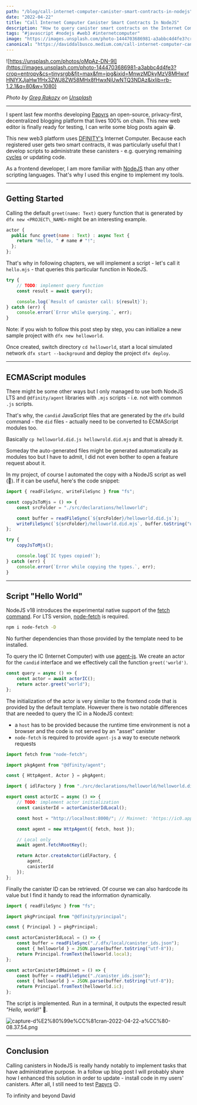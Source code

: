 ```yaml
---
path: "/blog/call-internet-computer-canister-smart-contracts-in-nodejs"
date: "2022-04-22"
title: "Call Internet Computer Canister Smart Contracts In NodeJS"
description: "How to query canister smart contracts on the Internet Computer in a NodeJS context."
tags: "#javascript #nodejs #web3 #internetcomputer"
image: "https://images.unsplash.com/photo-1444703686981-a3abbc4d4fe3?crop=entropy&cs=tinysrgb&fit=max&fm=jpg&ixid=MnwzMDkyMzV8MHwxfHNlYXJjaHw1fHx3ZWJ8ZW58MHx8fHwxNjUwNTQ3NDAz&ixlib=rb-1.2.1&q=80&w=1080"
canonical: "https://daviddalbusco.medium.com/call-internet-computer-canister-smart-contracts-in-nodejs-ce1d495d95ce"
---
```


![https://unsplash.com/photos/oMpAz-DN-9I](https://images.unsplash.com/photo-1444703686981-a3abbc4d4fe3?crop=entropy&cs=tinysrgb&fit=max&fm=jpg&ixid=MnwzMDkyMzV8MHwxfHNlYXJjaHw1fHx3ZWJ8ZW58MHx8fHwxNjUwNTQ3NDAz&ixlib=rb-1.2.1&q=80&w=1080)

_Photo by [Greg Rakozy](https://unsplash.com/@grakozy?utm_source=Papyrs&utm_medium=referral) on [Unsplash](https://unsplash.com/?utm_source=unsplash&utm_medium=referral&utm_content=creditCopyText)_

---

I spent last few months developing [Papyrs](https://papy.rs/) an open-source, privacy-first, decentralized blogging platform that lives 100% on chain. This new web editor is finally ready for testing, I can write some blog posts again 😁.

This new web3 platform uses [DFINITY's](https://dfinity.org/) Internet Computer. Because each registered user gets two smart contracts, it was particularly useful that I develop scripts to administrate these canisters - e.g. querying remaining [cycles](https://smartcontracts.org/docs/developers-guide/concepts/tokens-cycles.html) or updating code.

As a frontend developer, I am more familiar with [NodeJS](https://nodejs.org/en/) than any other scripting languages. That's why I used this engine to implement my tools.

---

## Getting Started

Calling the default `greet(name: Text)` query function that is generated by `dfx new <PROJECT\_NAME>` might be an interesting example.

```javascript
actor {
  public func greet(name : Text) : async Text {
    return "Hello, " # name # "!";
  };
};
```

That's why in following chapters, we will implement a script - let's call it `hello.mjs` - that queries this particular function in NodeJS.

```javascript
try {
	// TODO: implement query function
	const result = await query();

	console.log(`Result of canister call: ${result}`);
} catch (err) {
	console.error(`Error while querying.`, err);
}
```

Note: if you wish to follow this post step by step, you can initialize a new sample project with `dfx new helloworld`.

Once created, switch directory `cd helloworld`, start a local simulated network `dfx start --background` and deploy the project `dfx deploy`.

---

## ECMAScript modules

There might be some other ways but I only managed to use both NodeJS LTS and `@dfinity/agent` libraries with `.mjs` scripts - i.e. not with common `.js` scripts.

That's why, the `candid` JavaScript files that are generated by the `dfx` build command - the `did` files - actually need to be converted to ECMAScript modules too.

Basically `cp helloworld.did.js hellowrold.did.mjs` and that is already it.

Someday the auto-generated files might be generated automatically as modules too but I have to admit, I did not even bother to open a feature request about it.

In my project, of course I automated the copy with a NodeJS script as well (🤪). If it can be useful, here's the code snippet:

```javascript
import { readFileSync, writeFileSync } from "fs";

const copyJsToMjs = () => {
	const srcFolder = "./src/declarations/helloworld";

	const buffer = readFileSync(`${srcFolder}/helloworld.did.js`);
	writeFileSync(`${srcFolder}/helloworld.did.mjs`, buffer.toString("utf-8"));
};

try {
	copyJsToMjs();

	console.log(`IC types copied!`);
} catch (err) {
	console.error(`Error while copying the types.`, err);
}
```

---

## Script "Hello World"

NodeJS v18 introduces the experimental native support of the [fetch command](https://nodejs.org/en/blog/announcements/v18-release-announce/). For LTS version, [node-fetch](https://github.com/node-fetch/node-fetch) is required.

```bash
npm i node-fetch -D
```

No further dependencies than those provided by the template need to be installed.

To query the IC (Internet Computer) with use [agent-js](https://github.com/dfinity/agent-js). We create an actor for the `candid` interface and we effectively call the function `greet('world')`.

```javascript
const query = async () => {
	const actor = await actorIC();
	return actor.greet("world");
};
```

The initialization of the actor is very similar to the frontend code that is provided by the default template. However there is two notable differences that are needed to query the IC in a NodeJS context:

- a `host` has to be provided because the runtime time environment is not a browser and the code is not served by an "asset" canister
- `node-fetch` is required to provide `agent-js` a way to execute network requests

```javascript
import fetch from "node-fetch";

import pkgAgent from "@dfinity/agent";

const { HttpAgent, Actor } = pkgAgent;

import { idlFactory } from "./src/declarations/helloworld/helloworld.did.mjs";

export const actorIC = async () => {
	// TODO: implement actor initialization
	const canisterId = actorCanisterIdLocal();

	const host = "http://localhost:8000/"; // Mainnet: 'https://ic0.app'

	const agent = new HttpAgent({ fetch, host });

	// Local only
	await agent.fetchRootKey();

	return Actor.createActor(idlFactory, {
		agent,
		canisterId
	});
};
```

Finally the canister ID can be retrieved. Of course we can also hardcode its value but I find it handy to read the information dynamically.

```javascript
import { readFileSync } from "fs";

import pkgPrincipal from "@dfinity/principal";

const { Principal } = pkgPrincipal;

const actorCanisterIdLocal = () => {
	const buffer = readFileSync("./.dfx/local/canister_ids.json");
	const { helloworld } = JSON.parse(buffer.toString("utf-8"));
	return Principal.fromText(helloworld.local);
};

const actorCanisterIdMainnet = () => {
	const buffer = readFileSync("./canister_ids.json");
	const { helloworld } = JSON.parse(buffer.toString("utf-8"));
	return Principal.fromText(helloworld.ic);
};
```

The script is implemented. Run in a terminal, it outputs the expected result _"Hello, world!"_ 🥳.

![capture-d%E2%80%99e%CC%81cran-2022-04-22-a%CC%80-08.37.54.png](https://6zvwc-sqaaa-aaaal-aalma-cai.raw.ic0.app/images/capture-d%E2%80%99e%CC%81cran-2022-04-22-a%CC%80-08.37.54.png?token=3DCOCTbgqYQNdkYhdao8d)

---

## Conclusion

Calling canisters in NodeJS is really handy notably to implement tasks that have administrative purpose. In a follow up blog post I will probably share how I enhanced this solution in order to update - install code in my users' canisters. After all, I still need to test [Papyrs](https://papy.rs) 😉.

To infinity and beyond
David
